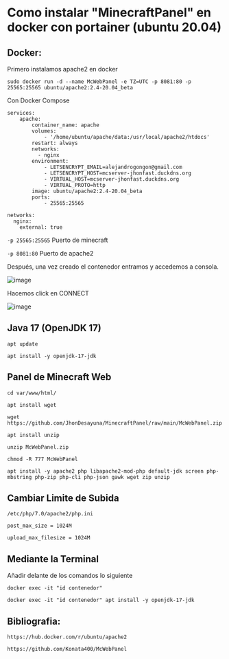 # Como instalar "MinecraftPanel" en docker con portainer (ubuntu 20.04)

## Docker:

Primero instalamos apache2 en docker

```
sudo docker run -d --name McWebPanel -e TZ=UTC -p 8081:80 -p 25565:25565 ubuntu/apache2:2.4-20.04_beta
```

Con Docker Compose
```
services:
    apache:
        container_name: apache
        volumes:
            - '/home/ubuntu/apache/data:/usr/local/apache2/htdocs'
        restart: always
        networks:
          - nginx
        environment:
            - LETSENCRYPT_EMAIL=alejandrogongon@gmail.com
            - LETSENCRYPT_HOST=mcserver-jhonfast.duckdns.org
            - VIRTUAL_HOST=mcserver-jhonfast.duckdns.org
            - VIRTUAL_PROTO=http
        image: ubuntu/apache2:2.4-20.04_beta
        ports:
            - 25565:25565

networks:
  nginx:
    external: true
```

`-p 25565:25565` Puerto de minecraft

`-p 8081:80` Puerto de apache2

Después, una vez creado el contenedor entramos y accedemos a consola.

![image](https://user-images.githubusercontent.com/25081670/146308996-553bd2b6-a9f7-4554-8a16-fca77aa1c8ab.png)

Hacemos click en CONNECT

![image](https://user-images.githubusercontent.com/25081670/146309159-7bab7285-3059-4137-b94d-fd0ff0542b25.png)

## Java 17 (OpenJDK 17)

```
apt update
```
```
apt install -y openjdk-17-jdk
```

## Panel de Minecraft Web
```
cd var/www/html/
```
```
apt install wget
```
```
wget https://github.com/JhonDesayuna/MinecraftPanel/raw/main/McWebPanel.zip
```
```
apt install unzip
```
```
unzip McWebPanel.zip
```
```
chmod -R 777 McWebPanel
```
```
apt install -y apache2 php libapache2-mod-php default-jdk screen php-mbstring php-zip php-cli php-json gawk wget zip unzip
```

## Cambiar Limite de Subida
```
/etc/php/7.0/apache2/php.ini
```

```
post_max_size = 1024M
```
```
upload_max_filesize = 1024M
```

## Mediante la Terminal

Añadir delante de los comandos lo siguiente

```
docker exec -it "id contenedor"
```
```
docker exec -it "id contenedor" apt install -y openjdk-17-jdk
```

## Bibliografia:

`https://hub.docker.com/r/ubuntu/apache2`

`https://github.com/Konata400/McWebPanel`
